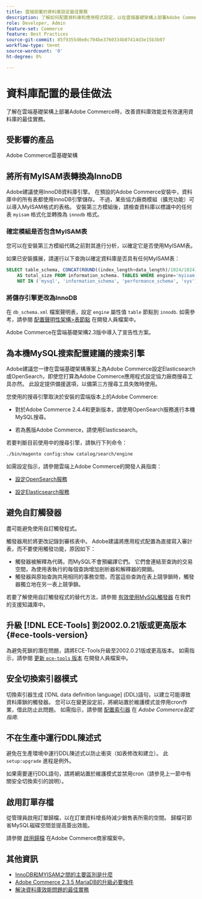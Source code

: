 ```yaml
---
title: 雲端部署的資料庫設定最佳實務
description: 了解如何配置資料庫和應用程式設定，以在雲端基礎架構上部署Adobe Commerce時提升效能。
role: Developer, Admin
feature-set: Commerce
feature: Best Practices
source-git-commit: 85f9355d0e8c704be3760334b07414d3e15b3b97
workflow-type: tm+mt
source-wordcount: '0'
ht-degree: 0%

---
```


# 資料庫配置的最佳做法

了解在雲端基礎架構上部署Adobe Commerce時，改善資料庫效能並有效運用資料庫的最佳實務。

## 受影響的產品

Adobe Commerce雲基礎架構

## 將所有MyISAM表轉換為InnoDB

Adobe建議使用InnoDB資料庫引擎。 在預設的Adobe Commerce安裝中，資料庫中的所有表都使用InnoDB引擎儲存。 不過，某些協力廠商模組（擴充功能）可以導入MyISAM格式的表格。 安裝第三方模組後，請檢查資料庫以標識中的任何表 `myisam` 格式化並轉換為 `innodb` 格式。

### 確定模組是否包含MyISAM表

您可以在安裝第三方模組代碼之前對其進行分析，以確定它是否使用MyISAM表。

如果已安裝擴展，請運行以下查詢以確定資料庫是否具有任何MyISAM表：

```sql
SELECT table_schema, CONCAT(ROUND((index_length+data_length)/1024/1024),'MB')
    AS total_size FROM information_schema. TABLES WHERE engine='myisam' AND table_schema
    NOT IN ('mysql', 'information_schema', 'performance_schema', 'sys');
```

### 將儲存引擎更改為InnoDB

在 `db_schema.xml` 檔案聲明表，設定 `engine` 屬性值 `table` 節點到 `innodb`. 如需參考，請參閱 [配置聲明性架構>表節點](https://developer.adobe.com/commerce/php/development/components/declarative-schema/configuration/) 在開發人員檔案中。

Adobe Commerce在雲端基礎架構2.3版中導入了宣告性方案。

## 為本機MySQL搜索配置建議的搜索引擎

Adobe建議您一律在雲端基礎架構專案上為Adobe Commerce設定Elasticsearch或OpenSearch，即使您打算為Adobe Commerce應用程式設定協力廠商搜尋工具亦然。 此設定提供備援選項，以備第三方搜尋工具失敗時使用。

您使用的搜尋引擎取決於安裝的雲端版本上的Adobe Commerce:

- 對於Adobe Commerce 2.4.4和更新版本，請使用OpenSearch服務進行本機MySQL搜尋。

- 若為舊版Adobe Commerce，請使用Elasticsearch。

若要判斷目前使用中的搜尋引擎，請執行下列命令：

```bash
./bin/magento config:show catalog/search/engine
```

如需設定指示，請參閱雲端上Adobe Commerce的開發人員指南：

- [設定OpenSearch服務](https://devdocs.magento.com/cloud/project/services-opensearch.html)

- [設定Elasticsearch服務](https://devdocs.magento.com/cloud/project/services-elastic.html)

## 避免自訂觸發器

盡可能避免使用自訂觸發程式。

觸發器用於將更改記錄到審核表中。 Adobe建議將應用程式配置為直接寫入審計表，而不要使用觸發功能，原因如下：

- 觸發器被解釋為代碼，而MySQL不會預編譯它們。 它們會連結至查詢的交易空間，為使用表執行的每個查詢增加剖析器和解釋器的開銷。
- 觸發器與原始查詢共用相同的事務空間，而當這些查詢在表上競爭鎖時，觸發器獨立地在另一表上競爭鎖。

若要了解使用自訂觸發程式的替代方法，請參閱 [有效使用MySQL觸發器](mysql-triggers-usage.md) 在我們的支援知識庫中。

## 升級 [!DNL ECE-Tools] 到2002.0.21版或更高版本 {#ece-tools-version}

為避免死鎖的潛在問題，請將ECE-Tools升級至2002.0.21版或更高版本。 如需指示，請參閱 [更新 `ece-tools` 版本](https://devdocs.magento.com/cloud/project/ece-tools-update.html) 在開發人員檔案中。

## 安全切換索引器模式

<!--This best practice might belong in the Maintenance phase. Database lock prevention might be consolidated under a single heading-->

切換索引器生成 [!DNL data definition language] (DDL)語句，以建立可能導致資料庫鎖的觸發器。 您可以在變更設定前，將網站置於維護模式並停用cron作業，借此防止此問題。
如需指示，請參閱 [配置索引器](https://experienceleague.adobe.com/docs/commerce-operations/configuration-guide/cli/manage-indexers.html#configure-indexers-1) 在 *Adobe Commerce設定指南*.

## 不在生產中運行DDL陳述式

避免在生產環境中運行DDL陳述式以防止衝突（如表修改和建立）。 此 `setup:upgrade` 進程是例外。

如果需要運行DDL語句，請將網站置於維護模式並禁用cron（請參見上一節中有關安全切換索引的說明）。

## 啟用訂單存檔

從管理員啟用訂單歸檔，以在訂單資料增長時減少銷售表所需的空間。 歸檔可節省MySQL磁碟空間並提高簽出效能。

請參閱 [啟用歸檔](https://experienceleague.adobe.com/docs/commerce-admin/stores-sales/order-management/orders/order-archive.html) 在Adobe Commerce商家檔案中。

## 其他資訊

- [InnoDB和MYISAM之間的主要區別是什麼](http://www.expertphp.in/article/what-are-the-main-differences-between-innodb-and-myisam)
- [Adobe Commerce 2.3.5 MariaDB的升級必要條件](../maintenance/commerce-235-upgrade-prerequisites-mariadb.md)
- [解決資料庫效能問題的最佳實務](../maintenance/resolve-database-performance-issues.md)
